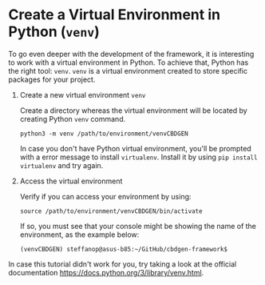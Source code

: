 # Create a Virtual Environment in Python (`venv`)

To go even deeper with the development of the framework, it is interesting to work with a virtual environment in Python. To achieve that, Python has the right tool: `venv`. `venv` is a virtual environment created to store specific packages for your project.

1. Create a new virtual environment `venv`

    Create a directory whereas the virtual environment will be located by creating Python `venv` command.

    ```console
    python3 -m venv /path/to/environment/venvCBDGEN
    ```

    In case you don't have Python virtual environment, you'll be prompted with a error message to install `virtualenv`. Install it by using `pip install virtualenv` and try again.

2. Access the virtual environment

    Verify if you can access your environment by using:

    ```console
    source /path/to/environment/venvCBDGEN/bin/activate
    ```

    If so, you must see that your console might be showing the name of the environment, as the example below:

    ```console
    (venvCBDGEN) steffanop@asus-b85:~/GitHub/cbdgen-framework$
    ```

In case this tutorial didn't work for you, try taking a look at the official documentation <https://docs.python.org/3/library/venv.html>.
